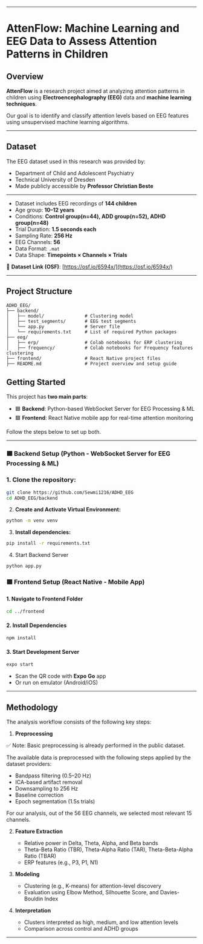 
---

# AttenFlow: Machine Learning and EEG Data to Assess Attention Patterns in Children

## Overview

**AttenFlow** is a research project aimed at analyzing attention patterns in children using **Electroencephalography (EEG)** data and **machine learning techniques**.


Our goal is to identify and classify attention levels based on EEG features using unsupervised machine learning algorithms.

---

## Dataset

The EEG dataset used in this research was provided by:

* Department of Child and Adolescent Psychiatry
* Technical University of Dresden
* Made publicly accessible by **Professor Christian Beste**

---

* Dataset includes EEG recordings of **144 children**
* Age group: **10–12 years**
* Conditions: **Control group(n=44), ADD group(n=52), ADHD group(n=48)**
* Trial Duration: **1.5 seconds each**
* Sampling Rate: **256 Hz**
* EEG Channels: **56**
* Data Format: `.mat`
* Data Shape: **Timepoints × Channels × Trials**

🔗 **Dataset Link (OSF)**: [https://osf.io/6594x/](https://osf.io/6594x/)

---


## Project Structure

```
ADHD_EEG/
├── backend/
│   ├── model/               # Clustering model
│   ├── test_segments/       # EEG test segments
│   └── app.py               # Server file
│   └── requirements.txt     # List of required Python packages
├── eeg/
│   ├── erp/                 # Colab notebooks for ERP clustering
│   ├── frequency/           # Colab notebooks for Frequency features clustering
├── frontend/                # React Native project files
├── README.md                # Project overview and setup guide
```

## Getting Started

This project has **two main parts**:

* 🟦 **Backend**: Python-based WebSocket Server for EEG Processing & ML
* 🟩 **Frontend**: React Native mobile app for real-time attention monitoring

Follow the steps below to set up both.

---
### 🟦 Backend Setup (Python - WebSocket Server for EEG Processing & ML)
### 1. **Clone the repository:**

```bash
git clone https://github.com/Sewmi1216/ADHD_EEG
cd ADHD_EEG/backend
```
2. **Create and Activate Virtual Environment:**

```bash
python -m venv venv
```

3. **Install dependencies:**

```bash
pip install -r requirements.txt
```

4. Start Backend Server

```bash
python app.py
```
### 🟩 Frontend Setup (React Native - Mobile App)

#### 1. Navigate to Frontend Folder

```bash
cd ../frontend
```

#### 2. Install Dependencies

```bash
npm install
```

#### 3. Start Development Server

```bash
expo start
```

* Scan the QR code with **Expo Go** app
* Or run on emulator (Android/iOS)

---
## Methodology

The analysis workflow consists of the following key steps:

1. **Preprocessing**

✅ Note: Basic preprocessing is already performed in the public dataset.

The available data is preprocessed with the following steps applied by the dataset providers:

   * Bandpass filtering (0.5–20 Hz)
   * ICA-based artifact removal
   * Downsampling to 256 Hz
   * Baseline correction
   * Epoch segmentation (1.5s trials)
     
For our analysis, out of the 56 EEG channels, we selected most relevant 15 channels.

2. **Feature Extraction**

   * Relative power in Delta, Theta, Alpha, and Beta bands
   * Theta-Beta Ratio (TBR), Theta-Alpha Ratio (TAR), Theta-Beta-Alpha Ratio (TBAR)
   * ERP features (e.g., P3, P1, N1)

3. **Modeling**

   * Clustering (e.g., K-means) for attention-level discovery
   * Evaluation using Elbow Method, Silhouette Score, and Davies-Bouldin Index

4. **Interpretation**

   * Clusters interpreted as high, medium, and low attention levels
   * Comparison across control and ADHD groups

---



